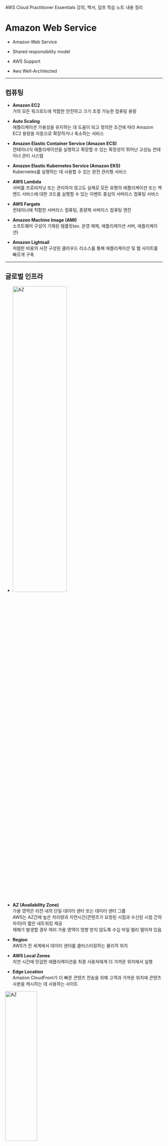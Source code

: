 AWS Cloud Practitioner Essentials 강의, 백서, 덤프 학습 노트 내용 정리

Amazon Web Service
==================

- Amazon Web Service

- Shared responsibility model

- AWS Support

- Aws Well-Architected

- - -
## **컴퓨팅**  

- **Amazon EC2**   
거의 모든 워크로드에 적합한 안전하고 크기 조정 가능한 컴퓨팅 용량

- **Auto Scaling**   
애플리케이션 가용성을 유지하는 데 도움이 되고 정의한 조건에 따라 Amazon EC2 용량을 자동으로 확장하거나 축소하는 서비스

- **Amazon Elastic Container Service (Amazon ECS)**   
컨테이너식 애플리케이션을 실행하고 확장할 수 있는 확장성이 뛰어난 고성능 컨테이너 관리 시스템

- **Amazon Elastic Kubernetes Service (Amazon EKS)**   
Kubernetes를 실행하는 데 사용할 수 있는 완전 관리형 서비스

- **AWS Lambda**   
서버를 프로비저닝 또는 관리하지 않고도 실제로 모든 유형의 애플리케이션 또는 백엔드 서비스에 대한 코드를 실행할 수 있는 이벤트 중심의 서버리스 컴퓨팅 서비스

- **AWS Fargate**   
컨테이너에 적합한 서버리스 컴퓨팅, 종량제 서버리스 컴퓨팅 엔진

- **Amazon Machine Image (AMI)**   
소프트웨어 구성이 기재된 템플릿(ex. 운영 체제, 애플리케이션 서버, 애플리케이션)

- **Amazon Lightsail**   
저렴한 비용의 사전 구성된 클라우드 리소스를 통해 애플리케이션 및 웹 사이트를 빠르게 구축

- - -
## **글로벌 인프라**

- <img src="https://github.com/Hakunam97/TIL/blob/master/AWS/images/AZ.JPG" width="60%" height="50%" title="AZ" alt="AZ"></img>

- **AZ (Availability Zone)**   
가용 영역은 리전 내의 단일 데이터 센터 또는 데이터 센터 그룹   
AWS는 AZ간에 높은 처리량과 지연시간(콘텐츠가 요청된 시점과 수신된 시점 간의 차이)이 짧은 네트워킹 제공   
재해가 발생할 경우 여러 가용 영역이 영향 받지 않도록 수십 마일 멀리 떨어져 있음

- **Region**   
AWS가 전 세계에서 데이터 센터를 클러스터링하는 물리적 위치

- **AWS Local Zones**   
지연 시간에 민감한 애플리케이션을 최종 사용자에게 더 가까운 위치에서 실행

- **Edge Location**   
Amazon CloudFront가 더 빠른 콘텐츠 전송을 위해 고객과 가까운 위치에 콘텐츠 사본을 캐시하는 데 사용하는 사이트

<img src="https://github.com/Hakunam97/TIL/blob/master/AWS/images/%EC%97%A3%EC%A7%80%EB%A1%9C%EC%BC%80%EC%9D%B4%EC%85%98.JPG" width="45%" height="35%" title="AZ" alt="AZ"></img>

- - -

## **스토리지**   
- **Amazon Simple Storage Service (Amazon S3)**   
웹 어느 곳에서든지 용량에 관계없이 데이터를 저장하고 검색할 수 있는 단순한 웹 서비스 인터페이스를 갖춘 객체 스토리지   

    - **범용**
        - **S3 Standard**   
        자주 액세스하는 데이터용으로 설계, 최소 3개의 가용 영역에 데이터를 저장

    - **알 수 없거나 변화하는 액세스**
        - **S3 Intelligent-Tiering**   
        Amazon S3가 객체의 액세스 패턴을 모니터링하여 이동 시킴

    - **빈번하지 않은 액세스**
        - **S3 Standard-Infrequent Access (S3 Standard-IA)**   
        자주 액세스하지 않는 데이터에 이상적

        - **S3 One Zone-Infrequent Access (S3 One Zone-IA)**   
        단일 가용 영역에 데이터를 저장, S3 Standard-IA보다 낮은 스토리지 가격

    - **아카이브**
        - **Amazon S3 Glacier Instant Retrieval**   
        거의 액세스하지 않으면서 밀리초 단위의 검색이 필요한 장기 데이터에 대해 가장 저렴한 비용의 스토리지를 제공하는 아카이브 스토리지 클래스

        - **Amazon S3 Glacier Flexible Retrieval (이전 S3 Glacier)**   
        연간 1~2회 액세스, 데이터 보관 및 장기 백업을 목적으로 안전하고 안정적이며 비용이 매우 저렴한 Amazon S3 스토리지 클래스

        - **Amazon S3 Glacier Deep Archive**   
        S3에서 가장 저렴, 7~10년 동안 유지되는 데이터의 장기 보관을 위해 설계된 최저 비용 스토리지 클래스

    - **기타**   
        - **Amazon Elastic Block Store (Amazon EBS)**   
        Elastic Block Store, Amazon EC2 인스턴스에 사용할 수 있는 고가용성 영구 블록 스토리지 볼륨   
        데이터에 빠르게 액세스하고 장기적으로 지속해야 하는 경우 Amazon EBS를 사용하는 것이 좋음, 파일 시스템, 데이터 베이스 또는 애플리케이션의 기본 스토리지로 사용하기에 특히 적합   
        단일 가용영역에 데이터 저장

        - **Amazon Elastic File System (Amazon EFS)**   
        Managed NFS (network file system), 여러 EC2에 마운트 가능, 고가용성   
        여러 가용영역에 걸쳐 데이터 저장   
        스토리지를 프로비저닝하고 관리할 필요 없이 파일 데이터를 공유할 수 있는 탄력적인 파일 시스템을 제공

        - **AWS Storage Gateway**   
        거의 무제한의 클라우드 스토리지 액세스를 온프레미스에 제공하는 하이브리드 클라우드 스토리지 서비스 세트

        - **Amazon S3 Transfer Acceleration**   
        클라이언트와 S3 버킷 간의 장거리 파일 전송을 파일을 빠르고 쉽고 안전하게 전송할 수 있는 버킷 수준 기능

- - -

## **데이터베이스**

- **Amazon Aurora**   
클라우드를 위해 구축된 MySQL 및 PostgreSQL 호환 관계형 데이터베이스.   
1/10의 비용으로 상용 데이터베이스 수준의 성능 및 가용성 제공.

- **Amazon RDS**   
클라우드에서 간편하게 데이터베이스를 설치   
운영 및 확장할 수 있는 관리형 서비스 모음

- **Amazon DynamoDB Accelerator (DAX)**   
DynamoDB용 인 메모리 캐시

- **Amazon ElastiCache**   
자주 사용되는 요청의 읽기 시간을 향상시키기 위해 데이터베이스 위에 캐싱 계층을 추가하는 서비스   
두 가지 데이터 저장소 Redis 및 Memcached를 지원

- **Amazon Redshift**   
빅 데이터 분석에 사용할 수 있는 데이터 웨어하우징 서비스

- **Amazon DocumentDB**   
MongoDB 워크로드를 지원하는 문서 데이터베이스 서비스

- **Amazon Neptune**   
그래프 데이터베이스 서비스, 추천 엔진, 사기 탐지, 지식 그래프와 같이 고도로 연결된 데이터 세트로 작동하는 애플리케이션을 빌드하고 실행

- **Amazon Quantum Ledger Database (QLDB)**   
완전관리형 원장 데이터베이스로, 투명하고, 변경 불가능하며, 암호화 방식으로 검증 가능한 트랜잭션 로그를 제공

- **Amazon Managed Blockchain**   
오픈 소스 프레임워크를 사용하여 블록체인 네트워크를 생성하고 관리하는 데 사용할 수 있는 서비스

- - -

## **마이그레이션**

- **AWS Application Discovery Service**    
온프레미스에서 실행되는 애플리케이션, 관련 종속성 및 성능 프로파일을 자동으로 식별하여 마이그레이션 지원

- **AWS Snowcone**   
작고 견고하며 안전한 엣지 컴퓨팅 및 데이터 전송

- **AWS Snowmobile**   
대용량 데이터를 AWS로 이동하는 데 사용하는 엑사바이트 규모의 데이터 전송

- **AWS Directory Service**   
AWS의 관리형 Microsoft Active Diretory, 디렉터리 인식 온프레미스 워크로드를 손쉽게 마이그레이션   
실제 Microsoft Active Directory (AD) 사용

- **AWS Glue**   
서버리스 데이터 통합 서비스, 이벤트 주도 ETL (추출, 변형 및 로드) 파이프라인

- **AWS DataSync**   
온프레미스와 AWS 스토리지 서비스 사이에서 데이터 이동을 자동화 및 가속화하는 안전한 온라인 서비스

- - -

## **네트워킹과 콘텐츠 전송**

<img src="https://github.com/Hakunam97/TIL/blob/master/AWS/images/%EC%9D%B8%ED%84%B0%EB%84%B7_%EA%B2%8C%EC%9D%B4%ED%8A%B8%EC%9B%A8%EC%9D%B4.jpg" width="50%" height="40%" title="gateway" alt="gateway"></img>

- **Amazon VPC**   
고객이 정의한 가상 네트워크에서 AWS 리소스를 시작할 수 있도록 AWS 클라우드에서 논리적으로 격리된 공간을 프로비저닝

- **AWS Internet Gateway**   
인터넷 게이트웨이는 VPC와 인터넷 간의 연결

- **NAT Gateway**   
NAT 게이트웨이는 NAT (네트워크 주소 변환) 서비스   
Private 서브넷이 외부의 Public 외부 서비스와 통신을 하기 위해 사용

- **Virtual Private Gateway**   
가상 프라이빗 게이트웨이는 보호된 인터넷 트래픽이 VPC로 들어오도록 허용하는 구성 요소

<img src="https://github.com/Hakunam97/TIL/blob/master/AWS/images/%EA%B0%80%EC%83%81%ED%94%84%EB%9D%BC%EC%9D%B4%EB%B9%97%EA%B2%8C%EC%9D%B4%ED%8A%B8%EC%9B%A8%EC%9D%B4.jpg" width="50%" height="40%" title="private_gateway" alt="private_gateway"></img>

- **Amazon CloudFront**   
웹 사이트, API, 동영상 콘텐츠 또는 기타 웹 자산의 전송을 가속화하는 글로벌 콘텐츠 전송 네트워크 (CDN) 서비스

- **AWS Global Accelerator**   
여러 AWS 리전의 엔드포인트를 지원하는 글로벌 서비스   
AWS 글로벌 네트워크를 사용하여 글로벌 애플리케이션의 가용성 및 성능 개선, 간소화된 글로벌 트래픽 관리

- **Domain Name System (DNS)**   
DNS 확인은 도메인 이름을 IP 주소로 변환하는 프로세스

<img src="https://github.com/Hakunam97/TIL/blob/master/AWS/images/DNS.jpg" width="50%" height="40%" title="DNS" alt="DNS"></img>

- **Amazon Route 53**   
Domain Name System (DNS) 웹 서비스

<img src="https://github.com/Hakunam97/TIL/blob/master/AWS/images/CloudFront_Route53_%EC%BD%98%ED%85%90%EC%B8%A0%EC%A0%84%EC%86%A1.jpg" width="50%" height="40%" title="route53,cloudfront" alt="route53,cloudfront"></img>

- **AWS Direct Connect**   
AWS 데이터 센터와 VPC 간에 비공개 전용 연결을 설정하는 서비스   
AWS와 고객의 데잍 센터, 사무실 또는 코로케이션 환경 간에 프라이빗 연결을 설정 가능

<img src="https://github.com/Hakunam97/TIL/blob/master/AWS/images/AWS_Direct_Connect.jpg" width="50%" height="40%" title="private_gateway" alt="private_gateway"></img>

- **Amazon VPN**   
온프레미스 네트워크, 원격 사무실, 클라이언트 디바이스 및 AWS 글로벌 네트워크 사이에서 보안 연결을 설정

- **Elastic Load Balancing (ELB)**   
수신되는 애플리케이션 트래픽을 여러 EC2 인스턴스에 자동으로 배포

- **AWS Transit Gateway**   
VPC, AWS 계정 및 온프레미스 네트워크를 단일 게이트웨이에 손쉽게 연결

- **AWS Client VPN**   
AWS 및 온프레미스 네트워크에 안전하게 액세스

- **Subnet**   
보안 또는 운영 요구 사항에 따라 리소스를 그룹화 할 수 있는 VPC 내의 한 섹션   
서브넷은 퍼블릭 또는 프라이빗일 수 있음   

<img src="https://github.com/Hakunam97/TIL/blob/master/AWS/images/%EC%84%9C%EB%B8%8C%EB%84%B7.jpg" width="30%" height="20%" title="서브넷" alt="서브넷"></img>

- - -

## **개발자 도구 - 프로비저닝, 빌드, 배포**

- **AWS CodeCommit**   
프라이빗 Git 리포지토리를 호스팅하는 안전하고 확장 가능한 소스 관리형 서비스

- **AWS CodeBuild**   
소스 코드를 컴파일하는 단계부터 테스트 실행 후 소프트웨어 패키지를 개발하여 배포하는 단계까지 마칠 수 있는 완전관리형의 지속적 통합 서비스

- **AWS CodeDeploy**   
Amazon EC2 인스턴스, 온프레미스 인스턴스, 서버리스 Lambda 함수 또는 Amazon ECS 서비스로 애플리케이션 배포를 자동화하는 배포 서비스

- **AWS CodePipeline**   
코드 변경이 발생할 때마다 사용자가 정의한 릴리스 모델을 기반으로 릴리스 프로세스의 빌드, 테스트 및 배포 단계를 자동화

- **AWS Elastic Beantalk**   
Amazon EC2 인스턴스의 플릿 크기 변경 또는 load balancing, Auto Scaling, 모니터링 등과 같은 대부분의 배포 작업을 간편하게 수행

- **AWS CloudFormation**   
인프라를 코드로 처리하여 AWS 및 서드 파티 리소스를 모델링, 프로비저닝 및 관리

- **AWS Cloud9**   
브라우저만으로 코드를 작성, 실행 및 디버깅할 수 있는 클라우드 기반 IDE (통합 개발 환경)

- **AWS software development kits (SDKs)**   
  allows to connect AWS Services programmatically

- **AWS CodeStar**   
AWS에서 애플리케이션을 신속하게 개발, 빌드 및 배포

- **AWS X-Ray**   
프로덕션 분산 애플리케이션의 분석 및 디버깅

- - -

## **관리 도구**

- **Amazon CloudWatch**   
AWS 및 온프레미스에서 AWS 리소스 및 애플리케이션의 관찰 기능

- **AWS Config**   
AWS 리소스 구성을 측정, 기록, 감사 및 평가할 수 있는 서비스, Auditing

- **Service Quotas(서비스 할당량)**   
  AWS다수에 대한 할당량 관리를 돕는 서비스   
  한 곳에서 서비스를 이용할 수 있음   
  할당량 증가를 요청 가능

- **AWS OpsWorks**   
Chef 및 Puppet을 사용해 운영을 자동화

- **AWS Service Catalog**   
AWS 제품 카탈로그를 생성, 구성 및 관리

- **AWS Trusted Advisor**   
AWS 환경을 검사하고 AWS 모범 사례에 따라 실시간 권장 사항을 제시하는 웹 서비스

- **AWS Personal Health Dashboard**   
AWS 환경에 영향을 주는 주요 이벤트 및 변경 사항 보기

- **AWS Managed Services**   
AWS 인프라 운영 위임하기

- **AWS Systems Manager**   
AWS 및 온프레미스 리소스에 대한 운영 인사이트 확보, 하이브리드 클라우드 환경을 위한 안전한 엔드 투 엔드 관리 솔루션

- **AWS Outposts**   
온프레미스에서 AWS 서비스 실행하는 완전 관리형 인프라로서 하이브리드 환경 구축

- **AWS Command Line Interface (AWS CLI)**   
여러 AWS 서비스를 명령줄에서 제어하고 스크립트를 통해 자동화

- **AWS Cloud Map**   
클라우드 리소스 검색 서비스

- - -

## **보안, 자격 증명 및 규정 준수**

- **Amazon Cloud Directory**   
AWS 클라우드 기반의 완전관리형 계층 구조적 데이터 스토어

- **AWS Identity and Access Management (IAM)**   
AWS 서비스 및 리소스에 세분화된 권한 적용

- **Amazon Inspector**   
소프트웨어 취약성 및 의도하지 않은 네트워크 노출에 대해 AWS 워크로드를 지속적으로 스캔하는 자동화된 취약성 관리 서비스

- **AWS CloudHSM**   
AWS 클라우드에서 자체 암호화 키를 손쉽게 생성 및 사용할 수 있도록 지원하는 클라우드 기반 하드웨어 보안 모듈 (HSM)

- **AWS Key Management Service (KMS)**   
데이터 암호화에 사용하는 암호화 키를 쉽게 생성하고 제어할 수 있게 해주는 관리형 서비스

- **AWS Organization**   
AWS 리소스를 확장할 때 중앙 집중식으로 환경 관리 및 규제   
여러 계정을 중앙에서 관리

- **AWS Shield**   
DDoS 공격으로부터 애플리케이션을 보호하는 서비스

- **Network ACLs**   
네트워크 ACL (액세스 제어 목록)은 서브넷 수준에서 인바운드 및 아웃바운드 트래픽을 제어하는 가상 방화벽

- **AWS WAF**   
웹 애플리케이션으로 들어오는 네트워크 요청을 모니터링할 수 있는 웹 애플리케이션 방화벽, SQL 주입 또는 사이트 간 스크립팅과 같은 일반적인 공격 패턴을 차단

- **AWS CloudTrail**   
계정에 대한 API 호출을 기록

- **Amazon Macie**   
완전관리형 데이터 보안 및 데잍 프리이버시 서비스로서, 기계 학습 및 패턴 일치를 활용하여 AWS에서 민감한 데이터를 검색하고 보호

- **Amazon GuardDuty**   
AWS 계정 및 워크로드에서 악의적 활동을 모니터링하고 상세한 보안 결과를 제공하여 가시성 및 해결을 촉진하는 위협 탐지 서비스

- **AWS Secrets Manager**   
수명 주기 동안 데이터베이스 자격 증명, API 키 및 기타 보안 정보를 손쉽게 교체, 관리 및 검색

- **AWS Security Bulletins**   
보안 공지

- **AWS Systems Manager Session Manager**   
IAM 정책을 사용하여 관리형 노트에 대한 중앙 집중식 액세스 제어   
인바운드 포트를 열 필요가 없고 배스천 호스트 또는 SSH 키를 관리할 필요가 없음

- **AWS Security Hub**   
AWS 내의 보안 상태에 대한 포괄적인 보기를 제공.   
AWS를 통해 보안 업계 표준 및 모범 사례를 준수하는지 확인

- **AWS Control Tower**   
다중 계정 환경을 설정하고 관리

- **AWS Resource Access Manager**   
WS 계정 전체, AWS Organizations의 조직 또는 조직 단위(OU) 내, 그리고 지원되는 리소스 유형에 대한 IAM 역할 및 IAM 사용자와 리소스를 안전하게 공유

- **AWS Artifact**   
AWS 보안 및 규정 준수 (compliance) 보고서 및 일부 온라인 계약에 대한 온디맨드 액세스를 제공하는 서비스

- **VPC Flow Logs**   
VPC의 네트워크 인터페이스에서 전송되고 수신되는 IP 트래픽에 대한 정보를 수집하는 기능

- - -

## **인공 지능**

- **Amazon QuickSight**   
조직의 모든 사람이 자연어로 질문하거나 대화형 대시보드를 통해 탐색하거나 기계 학습을 기반으로 패턴과 이상값을 자동으로 찾는 방법

- **Amazon Polly**   
딥 러닝을 사용하여 텍스트를 음성으로 전환

- **Amazon Transcribe**   
음성을 텍스트로 전환

- **Amazon Comprehend**   
기계 학습을 사용하여 텍스트에서 유용한 인사이트 및 관계를 찾아내는 자연어 처리(NLP) 서비스

- **Amazon Rekognition**   
기계 학습을 통해 이미지 및 비디오 분석 자동화

- **Amazon Lex**   
음성 및 텍스트 챗봇 빌드

- **Amazon Fraud Detector**   
잠재적인 온라인 사기 행위를 식별

- - -

## **모바일 서비스**

- **Amazon Cognito**   
웹과 모바일 앱에 빠르고 손쉽게 사용자 가입, 로그인 및 액세스 제어

- **Amazon Pinpoint**   
다채널 마케팅 커뮤니케이션 서비스

- - -

## **애플리케이션 서비스**

- **Amazon API Gateway**   
모든 규모의 API를 생성, 유지 관리 및 보호

- - -

## **메시징**

- **Amazon Simple Notification Service (Amazon SNS)**   
게시/구독 서비스, 완전관리형 pub/sub 메시징, SMS, 이메일 및 모바일 푸시 알림

- **Amazon Simple Queue Service (Amazon SQS)**   
메시지 손실이나 다른 서비스 사용 없이 소프트웨어 구성 요소 간에 메시지를 전송, 저장, 수신

- **Amazon SES**   
이메일 서비스

- - -

## **데스크톱 및 앱 스트리밍**

- **Amazon AppStream 2.0**   
원격 작업 액세스를 지원하는 완전관리형의 비영구 데스크톱 및 애플리케이션 서비스

- - -

## **요금**

- **AWS Pricing Calculator**   
사용량에 따른 월별 아키텍처 솔루션 비용을 예측할 수 있는 온라인 툴, notification 발생

- **AWS Budgets**   
유동적인 예산 및 에측 기능을 사용해 계획 및 비용 제어 과정 개선

- **Cost Explorer**   
시간 경과에 따라 AWS 비용 및 사용량을 시각화, 이해, 관리할 수 있는 도구

- **AWS Total Cost of Ownership (TCO) Calculator**   
온프레미스에서 AWS 마이그레이션 시 비용 예측

- **Cost allocation tags (비용 할당 태그)**   
  비용 할당 보고서의 리소스 비용을 정리하기 때문에 사용자는 쉽게 AWS 비용을 분류하고 추적   
  비용 할당 태그를 이용하면 AWS 비용을 더 자세히 추적

- - -

## **기타**

- **Amazon Connect**   
사용하기 쉬운 옴니 채널 클라우드 고객 센터를 통해 저렴한 비용으로 우수한 고객 서비스 제공

- **AWS Backup**   
AWS 서비스 전체에 걸쳐 중앙에서 백업을 관리 및 자동화

- **AWS AppSync**   
확장 가능한 GraphQL API로 애플리케이션 개발 가속화

- **AWS Wavelength Zones**   
대기 시간이 매우 짧은 5G 디바이스용 애플리케이션 제공

- - -

기타 AWS 개념
==============

## **공동 책임 모델 shared responsibility model**

<img src="https://github.com/Hakunam97/TIL/blob/master/AWS/images/%EA%B3%B5%EB%8F%99%EC%B1%85%EC%9E%84%EB%AA%A8%EB%8D%B8.JPG" width="65%" height="55%" title="Shared" alt="shared"></img>

- **고객 : 클라우드 내부의 보안**
    - AWS 클라우드 내에서 생성하고 배치하는 모든 것의 보안 책임
    - 고객이 수행하는 보안 단계는 사용하는 서비스, 시스템의 복잡성, 회사별 운영 및 보안 요구 사항과 같은 요소에 따라 달리진다.
    - 대상 ex1) EC2
        - 게스트 운영 체제(업데이트, 보안 패치 등)
        - 고객이 인스턴스에 설치한 모든 애플리케이션 소프트웨어, 유틸리티
        - 인스턴스별로 AWS에서 제공한 방화벽(보안 그룹)의 구성

    - 대상 ex2) S3 및 Amazon DynamoDB
        - AWS : 인프라 계층, 운영 체제, 플랫폼
        - 고객 : 데이터 관리(암호화 옵션 포함), 자산 분류, 허가 담당하는 IAM 사용 책임

- **AWS : 클라우드 자체의 보안**
    - 클라우드 자체의 보안 책임

    - 인프라의 모든 계층에서 구성 요소를 운영, 관리 및 제어
    - 대상
        - 데이터 센터의 물리적 보안
        - 하드웨어 및 소프트웨어
        - 인프라 : AWS 리전, 가용 영역 및 엣지 로케이션 등
        - 네트워크 인프라
        - 가상화 인프라

- - -

## **AWS Support**   
Basic, Developer, Business, Enterprise 총 4가지 종류의 Support가 있다.

- **Basic**
    - Basic Support는 모든 AWS 고객에게 무료로 제공

    - 제한된 AWS Trusted Advisor 검사에 액세스

    - AWS Personal Health Dashboard를 사용


- **Developer Support**
    - 모범 사례 지침

    - 클라이언트 측 진단 도구

    - AWS 제품, 기능 및 서비스를 함께 사용하는 방법에 대한 지침으로 구성된 빌딩 블록 아키텍처 지원

- **Business Support**
    - 특정 요구 사항을 가장 잘 지원할 수 있는 AWS 제품, 기능 및 서비스를 식별하기 위한 사용 사례 지침
    
    - 모든 AWS Trusted Advisor 검사

    - 일반적인 운영 체제 및 애플리케이션 스택 구성 요소와 같은 타사 소프트웨어에 대한 제한된 지원

    - 연중무휴로 전화, 이메일 및 채팅 액세스를 제공

- **Enterprise Support**
    - 회사의 특정 사용 사례 및 애플리케이션을 지원하기 위한 컨설팅 관계인 애플리케이션 아키텍처 지침

    - 인프라 이벤트 관리 지원 : 회사가 사용 사례를 더 잘 이해할 수 있도록 돕는 AWS Support와의 단기 계약. 회사에 아키텍처 및 확장 지침도 제공

    - 기술 지원 관리자 (TAM)

- - -

## **AWS Well-Architected**

- **Operational excellence 운영 우수성**

- **Security 보안성**

- **Reliability 안정성**

- **Performance efficiency 성능 효율성**

- **Cost optimization 비용 최적화**

- **Sustainability 지속 가능성**

- - -

## **출처**

- https://aws.amazon.com/ko/

- [AWS Cloud Practitioner Essentials (Korean)](https://explore.skillbuilder.aws/learn/signin) 

- [AWS 한글 백서](https://d1.awsstatic.com/whitepapers/ko_KR/aws-overview.pdf)